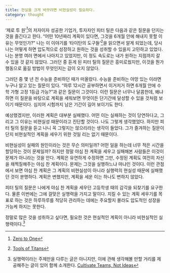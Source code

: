```yaml
---
title: 현실을 크게 바꾸려면 비현실성이 필요하다.
category: thought
---
```


‘제로 투 원’[^1]의 저자이자 성공한 기업가, 투자자인 피터 틸은 다음과 같은 질문을 던지는 것을 즐긴다고 한다. “어떤 10년짜리 계획이 있다면, 그것을 6개월 안에 해내지 못할 이유는 무엇인가?” 나는 이 이야기를 ‘타이탄의 도구들’[^2]을 읽으면서 알게 되었는데, 당시 나는 어떻게 하면 압도적으로 성장하고 원하는 것을 성취할 수 있을지 고민하고 있었다. 나는 분명 여러 면에서 나아지고 있었지만, 이 정도 속도로는 내가 원하는 지점까지 갈 수 있을 것 같지 않았다. 그러던 중 듣게 된 피터 틸의 질문은 흥미로웠지만, 이것을 뭔가 행동으로 옮길 방법이 무엇인지는 감이 오지 않았다.

그러던 중 몇 년 전 수능을 준비하던 때가 떠올랐다. 수능을 준비하는 야망 있는 이라면 누구나 알고 있는 질문이 있다.  “하루 12시간 공부하면서 이거저거 하면 6개월 안에 수학 가형 고정 1등급 가능?”과 같은 질문이 그것이다. 이런 질문은 너무나 달콤한데, 왜냐하면 이 질문을 바탕으로 계획을 세워보면 무엇이든 단기간에 달성할 수 있을 것처럼 보이기 때문이다. 심지어 시험까지 남은 기간이 길어 보이기도 한다.

예상했겠지만, 이러한 계획은 대부분 실패했다. 어떤 이는 실패하는 것이 당연하다고, 그리고 그 이유는 비현실성 때문이라고 진단할 것이다. 나도 그렇게 생각했었다. 하지만 피터 틸의 질문을 듣고 나니 꼭 그렇지는 않으리라는 생각이 들었다. 그가 즐겨하는 질문이 단지 비현실적인 계획을 세우기 위한 것일 리는 없기 때문이다.

비현실성이 실패의 원인이라는 것은 무슨 의미일까? 어떤 일을 하는데 너무 적은 시간을 할당하는 것이 문제일까? 하지만 정말 야심 찬 계획을 세우고 실패해본 사람들은 이것이 문제가 아니라는 것을 안다. 계획은 유연하게 수정하면 그만, 수정된 계획도 여전히 자신을 채찍질해주는 야심 찬 계획이다. 문제는 그것을 실행하느냐 마냐인 것이다. 이런 관점에서 보면 야심 찬 계획은 그 계획의 비현실성이 아니라 실행력의 현실성 때문에 실패했던 것이 분명하다. 계획은 변했지만, 계획을 세운 이는 하나도 변하지 않았다.

피터 틸의 질문은 나에게 야심 찬 계획을 세우던 고등학생 때의 감각을 되찾기를 요구한다. 물론 이번에는 그에 걸맞은 실행력을 가지고 말이다. 지킬 수 있는 계획 세우기를 목표로 하는 것은 하루하루를 적당히 관리하는 데에는 주요할지 몰라도 압도적인 성장을 가능케 하지는 못한다.

정말로 많은 것을 성취하고 싶다면, 필요한 것은 현실적인 계획이 아니라 비현실적인 실행력이다.[^3]

[^1]: [Zero to One](http://www.yes24.com/Product/Goods/15182767?OzSrank=1)
[^2]: [Tools of Titans](http://www.yes24.com/Product/Goods/37533966?OzSrank=1)
[^3]: 실행력이라는 주제만을 다루는 글은 아니지만, 이에 관해 생각해볼 만할 거리를 제공해주는 글이 있어 함께 소개한다. [Cultivate Teams, Not Ideas](https://blog.codinghorror.com/cultivate-teams-not-ideas/)

